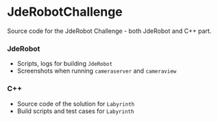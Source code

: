 # JdeRobotChallenge
Source code for the JdeRobot Challenge - both JdeRobot and C++ part.

### JdeRobot
*   Scripts, logs for building `JdeRobot`
*   Screenshots when running `cameraserver` and `cameraview`

### C++
*   Source code of the solution for `Labyrinth`
*   Build scripts and test cases for `Labyrinth`
